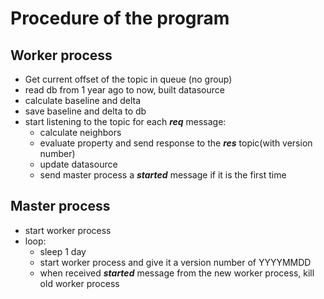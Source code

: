 # Procedure of the program

## Worker process

- Get current offset of the topic in queue (no group)
- read db from 1 year ago to now, built datasource
- calculate baseline and delta
- save baseline and delta to db
- start listening to the topic for each **_req_** message:
  - calculate neighbors
  - evaluate property and send response to the **_res_** topic(with version number)
  - update datasource
  - send master process a **_started_** message if it is the first time

## Master process

- start worker process
- loop:
  - sleep 1 day
  - start worker process and give it a version number of YYYYMMDD
  - when received **_started_** message from the new worker process, kill old worker process
